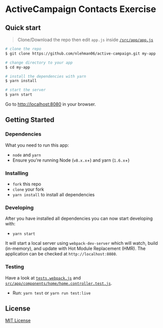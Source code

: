 # ActiveCampaign Contacts Exercise

## Quick start

> Clone/Download the repo then edit `app.js` inside [`/src/app/app.js`](/src/app/app.js)

```bash
# clone the repo
$ git clone https://github.com/nlehman06/active-campaign.git my-app

# change directory to your app
$ cd my-app

# install the dependencies with yarn
$ yarn install

# start the server
$ yarn start
```

Go to [http://localhost:8080](http://localhost:8080) in your browser.


## Getting Started

### Dependencies

What you need to run this app:

* `node` and `yarn`
* Ensure you're running Node (`v8.x.x`+) and yarn (`1.6.x`+)

### Installing

* `fork` this repo
* `clone` your fork
* `yarn install` to install all dependencies

### Developing

After you have installed all dependencies you can now start developing with:

* `yarn start`

It will start a local server using `webpack-dev-server` which will watch, build (in-memory), and update with Hot Module Replacement (HMR). The application can be checked at `http://localhost:8080`.

### Testing

Have a look at [`tests.webpack.js`](src/tests.webpack.js) and [`src/app/components/home/home.controller.test.js`](src/app/components/home/home.controller.test.js).

* Run: `yarn test` or `yarn run test:live`


## License

[MIT License](LICENSE)